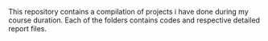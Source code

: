 This repository contains a compilation of projects i have done during my course duration. Each of the folders contains codes and respective detailed report files.
